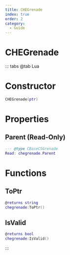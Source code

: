 ```yaml
---
title: CHEGrenade
index: true
order: 2
category:
  - Guide
---
```


# CHEGrenade

::: tabs
@tab Lua
# Constructor
```lua
CHEGrenade(ptr)
```
# Properties
## Parent (Read-Only)
```lua
--- @type CBaseCSGrenade
Read: chegrenade.Parent
```
# Functions
## ToPtr
```lua
@returns string
chegrenade:ToPtr()
```
## IsValid
```lua
@returns bool
chegrenade:IsValid()
```

:::